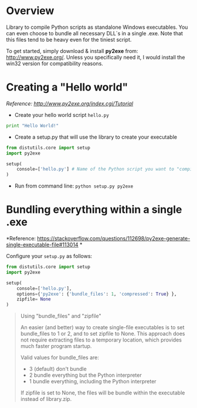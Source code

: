 # Overview
Library to compile Python scripts as standalone Windows executables. You can even choose to bundle all necessary DLL´s in a single .exe. 
Note that this files tend to be heavy even for the tiniest script.

To get started, simply download & install **py2exe** from: http://www.py2exe.org/. Unless you specifically need it, I would install the win32 version for compatibility reasons.

# Creating a "Hello world"
*Reference: http://www.py2exe.org/index.cgi/Tutorial*

* Create your hello world script `hello.py`

```python
print "Hello World!"
```


* Create a setup.py that will use the library to create your executable

```python
from distutils.core import setup
import py2exe

setup(
	console=['hello.py'] # Name of the Python script you want to "compile"
)
```

* Run from command line: `python setup.py py2exe`

# Bundling everything within a single .exe
*Reference: https://stackoverflow.com/questions/112698/py2exe-generate-single-executable-file#113014 *

Configure your `setup.py` as follows:

```python
from distutils.core import setup
import py2exe

setup(
	console=['hello.py'],
	options={'py2exe': {'bundle_files': 1, 'compressed': True} },
	zipfile= None
)
```

>Using "bundle_files" and "zipfile"
>
>An easier (and better) way to create single-file executables is to set bundle_files to 1 or 2, and to set zipfile to None. This approach does not require extracting files to a temporary location, which provides much faster program startup.
>
>Valid values for bundle_files are:
>
>* 3 (default) don't bundle
>* 2 bundle everything but the Python interpreter
>* 1 bundle everything, including the Python interpreter
>
>If zipfile is set to None, the files will be bundle within the executable instead of library.zip.
